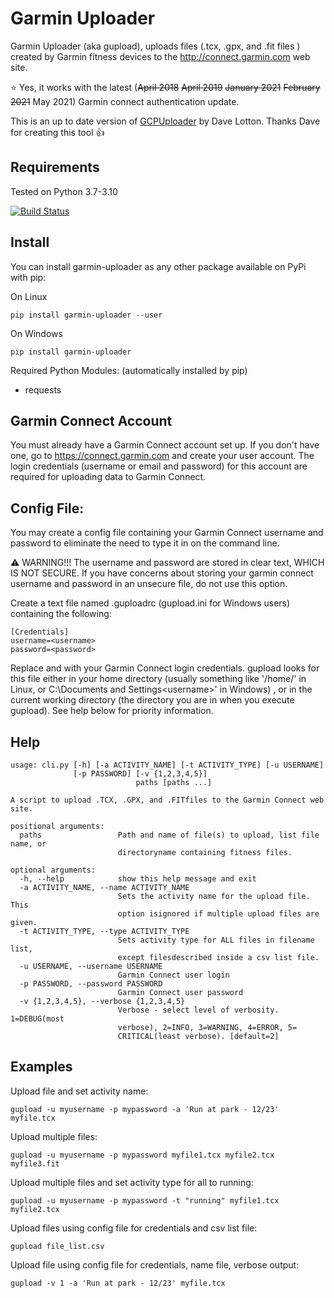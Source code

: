 Garmin Uploader
===============

Garmin Uploader (aka gupload), uploads files
(.tcx, .gpx, and .fit files ) created by Garmin fitness
devices to the http://connect.garmin.com web site.

:star: Yes, it works with the latest (~~April 2018~~ ~~April 2019~~ ~~January 2021~~ ~~February 2021~~ May 2021) Garmin connect authentication update.

This is an up to date version of [GCPUploader](https://github.com/dlotton/GcpUploader) by Dave Lotton. Thanks Dave for creating this tool :+1:

Requirements
------------

Tested on Python 3.7-3.10

[![Build Status](https://travis-ci.org/La0/garmin-uploader.svg?branch=master)](https://travis-ci.org/La0/garmin-uploader)

Install
-------

You can install garmin-uploader as any other package available on PyPi with pip:


On Linux
```
pip install garmin-uploader --user
```

On Windows
```
pip install garmin-uploader
```

Required Python Modules: (automatically installed by pip)

 * requests


Garmin Connect Account
-----------------------
You must already have a Garmin Connect account set up.  If you
don't have one, go to https://connect.garmin.com and create your
user account.  The login credentials (username or email and password) for this account are
required for uploading data to Garmin Connect.


Config File:
-----------
You may create a config file containing your Garmin Connect
username and password to eliminate the need to type it in
on the command line.

 :warning: WARNING!!! The username and password
are stored in clear text, WHICH IS NOT SECURE.  If you have
concerns about storing your garmin connect username and
password in an unsecure file, do not use this option.

Create a text file named .guploadrc (gupload.ini for Windows
users) containing the following:

```
[Credentials]
username=<username>
password=<password>
```

Replace <username> and <password> with your Garmin Connect
login credentials.  gupload looks for this file either in
your home directory (usually something like '/home/<username>'
in Linux, or C:\Documents and Settings\<username>' in Windows)
, or in the current working directory (the directory you are
in when you execute gupload).  See help below for priority
information.


Help
----

```
usage: cli.py [-h] [-a ACTIVITY_NAME] [-t ACTIVITY_TYPE] [-u USERNAME]
              [-p PASSWORD] [-v {1,2,3,4,5}]
                            paths [paths ...]

A script to upload .TCX, .GPX, and .FITfiles to the Garmin Connect web site.

positional arguments:
  paths                 Path and name of file(s) to upload, list file name, or
                        directoryname containing fitness files.

optional arguments:
  -h, --help            show this help message and exit
  -a ACTIVITY_NAME, --name ACTIVITY_NAME
                        Sets the activity name for the upload file. This
                        option isignored if multiple upload files are given.
  -t ACTIVITY_TYPE, --type ACTIVITY_TYPE
                        Sets activity type for ALL files in filename list,
                        except filesdescribed inside a csv list file.
  -u USERNAME, --username USERNAME
                        Garmin Connect user login
  -p PASSWORD, --password PASSWORD
                        Garmin Connect user password
  -v {1,2,3,4,5}, --verbose {1,2,3,4,5}
                        Verbose - select level of verbosity. 1=DEBUG(most
                        verbose), 2=INFO, 3=WARNING, 4=ERROR, 5=
                        CRITICAL(least verbose). [default=2]
```

Examples
--------
Upload file and set activity name:
```
gupload -u myusername -p mypassword -a 'Run at park - 12/23' myfile.tcx
```

Upload multiple files:
```
gupload -u myusername -p mypassword myfile1.tcx myfile2.tcx myfile3.fit
```

Upload multiple files and set activity type for all to running:
```
gupload -u myusername -p mypassword -t "running" myfile1.tcx myfile2.tcx
```

Upload files using config file for credentials and csv list file:
```
gupload file_list.csv
```

Upload file using config file for credentials, name file, verbose output:
```
gupload -v 1 -a 'Run at park - 12/23' myfile.tcx
```
